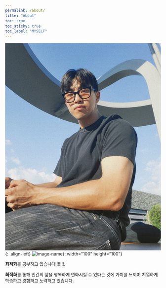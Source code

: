 ```yaml
---
permalink: /about/
title: "About"
toc: true
toc_sticky: true
toc_label: "MYSELF"
---
```


![image-right](/assets/images/2.jpg){: .align-left}
![image-name](image-url){: width="100" height="100"}

**최적화**를 공부하고 있습니다!!!!!!!.

**최적화**를 통해 인간의 삶을 행복하게 변화시킬 수 있다는 것에 가치를 느끼며 치열하게 학습하고 경험하고 노력하고 있습니다.

